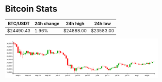 # Bitcoin Stats

BTC/USDT|24h change|24h high|24h low|
|---|---|---|---|
|$24490.43|1.96%|$24888.00|$23583.00|

<img src="./chart.svg">
